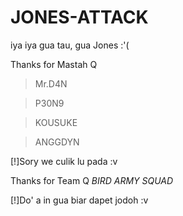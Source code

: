 # JONES-ATTACK

iya iya gua tau, gua Jones :'(

Thanks for Mastah Q

>Mr.D4N

>P30N9

>KOUSUKE

>ANGGDYN

[!]Sory we culik lu pada :v

Thanks for Team Q
_BIRD ARMY SQUAD_

[!]Do' a in gua biar dapet jodoh :v

